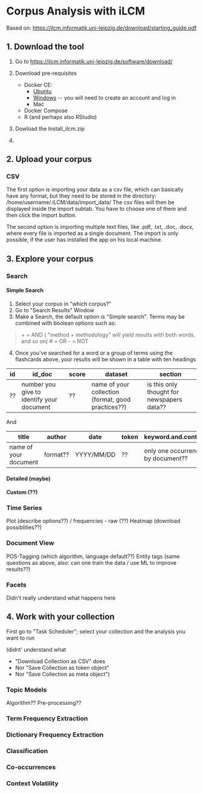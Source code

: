 # Corpus Analysis with iLCM

Based on: https://ilcm.informatik.uni-leipzig.de/download/starting_guide.pdf


## 1.  Download the tool

1. Go to https://ilcm.informatik.uni-leipzig.de/software/download/
2. Download pre-requisites
	+ Docker CE:
		+ [Ubuntu](https://docs.docker.com/install/linux/docker-ce/ubuntu/#install-using-the-repository)
		+ [Windows](https://store.docker.com/editions/community/docker-ce-desktop-windows) -- you will need to create an account and log in
		+ Mac
	+ Docker Compose
	+ R (and perhaps also RStudio)
	
3. Dowload the Install_ilcm.zip 
4. 


## 2. Upload your corpus


### CSV
The first option is importing your data as a csv file, which can basically have any format, but they need to be stored in the directory: /home/username/.iLCM/data/import_data/
The csv files will then be displayed inside the import subtab. You have to choose one of them and then click the import button.


The second option is importing multiple text files, like .pdf, .txt, .doc, .docx, where every file is imported as a single document. The import is only possible, if the user has installed the app on his local machine. 


## 3. Explore your corpus

### Search

#### Simple Search

1. Select your corpus in "which corpus?"
2. Go to "Search Results" Window
3. Make a Search, the default option is "Simple search". Terms may be combined with boolean options such as: 
>\+ = AND ( "method + methodology" will yield results with both words, and so on)
\# = OR
\- = NOT
4. Once you've searched for a word or a group of terms using the flashcards above, your results will be shown in a table with ten headings

id | id_doc | score | dataset | section | 
-- | --| -- | -- | -- | 
?? | number you give to identify your document | ?? | name of your collection (format, good practices??) | is this only thought for newspapers data??



And




title | author | date  | token| keyword.and.context
-- | --  | -- | -- | -- |
name of your document | format?? | YYYY/MM/DD | ?? | only one occurrence by document??

#### Detailed (maybe)

#### Custom (??) 


### Time Series

Plot (describe options??)  / frequencies - raw (??)
Heatmap (download possiblities??)

### Document View

POS-Tagging (which algorithm, language default??)
Entity tags (same questions as above, also: can one train the data / use ML to improve results??)


### Facets

Didn't really understand what happens here

## 4. Work with your collection

First go to "Task Scheduler"; select your collection and the analysis you want to run

(didnt' understand what 
+ "Download Collection as CSV" does
+ Nor "Save Collection as token object"
+ Nor "Save Collection as meta object") 

### Topic Models

Algorithm??
Pre-processing??

### Term Frequency Extraction

### Dictionary Frequency Extraction

### Classification

### Co-occurrences

### Context Volatility

<!--stackedit_data:
eyJoaXN0b3J5IjpbMTIxNjU5OTQxNCwtMTk0OTU0MTg0Myw3Nz
g3NDA3MzcsLTE4Mjc5NjQxLC0xMTUwMzc4MjU1LC00OTM1Mzgw
MTcsLTIwNjMzNDk0NzYsMTI2NDQ5NzcxMCwxMTAxNjU5Mzk0LD
c2MDY5MjY1OV19
-->